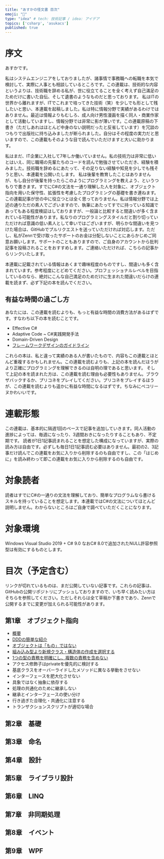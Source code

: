 ```yaml
---
title: "あすかの怪文書 目次"
emoji: "🤮"
type: "idea" # tech: 技術記事 / idea: アイデア
topics: ['csharp', 'asukacs']
published: true
---
```


# 序文

あすかです。

私はシステムエンジニアをしておりましたが、諸事情で事務職への転職を本気で検討して、実際に人事とも相談しているところです。この連載は、技術的な内容というよりは、技術職を辞める私が、世に役立てることを全く考えず自己滿足のためだけに書いた自伝、そして遺書のようなものだと思っております。
私はITの世界から離れますが、ITでこれまで培ってきた技術（笑）を少しでも形として残したいと思い、本連載を起稿しました。私は特に情報分野で実績があるわけではありません。最近は情報よりもむしろ、成人向け男性漫画を描く同人・商業作家として活動していますし、情報分野では非常に影が薄いです。この連載原稿の下書き（ただしあれはほとんど中身のない説明だったと反省しています）を冗談のつもりで出版社に持ち込みましたが断られました。自分はその程度の実力だと思いますので、この連載もそのような目で読んでいただけますと大いに助かります。

私はまだ、IT企業に入社して7年しか働いていません。私の技術力は非常に低いとはいえ、同じ職場の先輩たちのコードを読んで勉強させていただき、経験を積みました。技術職を辞めるにあたって、その足りない経験や知見を少しでも残そうと思い、本連載を公開いたします。
私は後輩を教育したことはありませんが、もし自分が後輩を持ったらこのようにプログラミングを教えよう、というつもりで書きます。すでにC#の文法を一通り理解した人を対象に、オブジェクト指向を用いた保守性、拡張性を考慮したプログラミングの基礎を書き連ねます。
この連載記事が世の中に役立つとは全く思っておりません。私は情報分野では上述の通りただの素人でございますので、執筆にあたってすでに持っている知識であってもある程度検証はしておりますが、一般論と比較すると間違いが多く含まれている可能性があります。私なりのプログラミングスタイルだと割り切っていただければ意識の低い素人として幸いではございますが、明らかな間違いを見つけた場合は、GitHubでプルリクエストを送っていただければ対応します。ただし、私がZennで受け取ったサポートのお金は分配しないことにあらかじめご同意お願いします。サポートのこともありますので、ご自身のアカウントから批判記事を投稿されることをおすすめします。ご連絡いただければ、こちらの記事からリンクいたします。

本連載に記載されている情報はあくまで趣味程度のものですし、間違いも多く含まれています。参考程度にとどめてください。プロフェッショナルレベルを目指しているのなら、絶対にこんな自己満足のためだけに生まれた間違いだらけの連載を読まず、必ず下記の本を読んでください。

## 有益な時間の過ごし方

あなたには、この連載を読むよりも、もっと有益な時間の消費方法があるはずです。すなわち以下の本を読むことです。

* Effective C#
* Adaptive Code ~ C#実践開発手法
* Domain-Driven Design
* [フレームワークデザインのガイドライン](https://docs.microsoft.com/ja-jp/dotnet/standard/design-guidelines/)

これらの本は、私と違って実績のある人が書いたもので、内容もこの連載とほとんど重複するかもしれません。この連載を読むよりも、上記の本を読んだほうがより正確にプログラミングを理解できるのは自明の理であると思います。
そして上記の本を読まれた方は、この連載を読む理由も必要性もありません。ブラウザバックするか、プリコネをプレイしてください。プリコネをプレイするほうが、この連載を読むよりも遥かに有益な時間になるはずです。ちなみにペコリーヌかわいいです。

# 連載形態

この連載は、基本的に隔週1回のペースで記事を追加していきます。同人活動の進捗によっては、毎週になったり、3週間おきになったりすることもあり、不定期です。
読者が1日1記事読まれることを想定した構成になっていますが、実際の読み方は自由です。必ずしも毎日1日1記事読む必要はありません。最初の2、3記事だけ読んでこの連載をお気に入りから削除するのも自由ですし、この「はじめに」を読み終わって即この連載をお気に入りから削除するのも自由です。

# 対象読者

読者はすでにC#の一通りの文法を理解しており、簡単なプログラムなら書けるスキルを持っていることを想定します。本連載ではC#の文法についてほとんど説明しません。わからないところはご自身で調べていただくことになります。

# 対象環境

Windows Visual Studio 2019 + C# 9.0
なおC# 8.0で追加されたNULL許容参照型は有効にするものとします。

# 目次（予定含む）

リンクが切れているものは、まだ公開していない記事です。これらの記事は、GitHubの公開リポジトリにプッシュしておりますので、いち早く読みたい方はそちらを参照してください。ただしそれらは全て草稿か下書きであり、Zennで公開するまでに変更が加えられる可能性があります。

## 第1章　オブジェクト指向
* [概要](https://zenn.dev/kmy/articles/asuka-cs-1-0-summary)
* [DDDの簡単な紹介](https://zenn.dev/kmy/articles/asuka-cs-1-1-ddd)
* [オブジェクトは「もの」ではない](https://zenn.dev/kmy/articles/asuka-cs-1-2-object-not-mono)
* [組み込み型より新規クラス・構造体の作成を選択する](https://zenn.dev/kmy/articles/asuka-cs-1-3-customclass)
* [1つの型の責務を明確にし、複数の責務を含めない](https://zenn.dev/kmy/articles/asuka-cs-1-4-single-responsibility)
* アクセス修飾子はprivateを優先的に検討する
* 基底クラスをオーバーライドしたメソッドに異なる挙動をさせない
* インターフェースを肥大化させない
* 具象ではなく抽象に依存する
* 処理の共通化のために継承しない
* 継承とインターフェースの使い分け
* 行き過ぎた合理化・共通化に注意する
* トランザクションスクリプトが適切な場合

## 第2章　基礎

## 第3章　命名

## 第4章　設計

## 第5章　ライブラリ設計

## 第6章　LINQ

## 第7章　非同期処理

## 第8章　イベント

## 第9章　WPF
